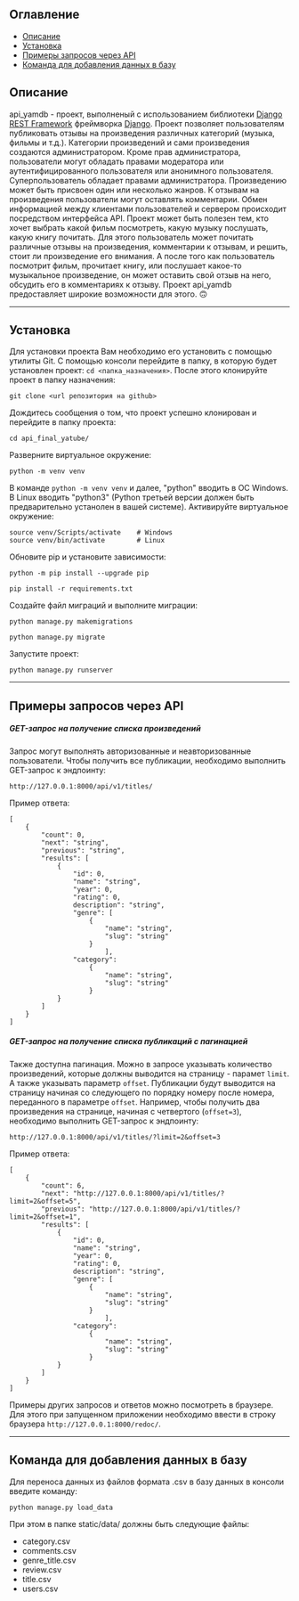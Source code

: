 ## Оглавление
- [Описание](#description)
- [Установка](#setup)
- [Примеры запросов через API](#examples)
- [Команда для добавления данных в базу](#command)

<a id=description></a>
## Описание
api_yamdb - проект, выполненый с использованием библиотеки [Django REST Framework](https://www.django-rest-framework.org/) фреймворка [Django](https://www.djangoproject.com/). Проект позволяет пользователям публиковать отзывы на произведения различных категорий (музыка, фильмы и т.д.). Категории произведений и сами произведения создаются администратором. Кроме прав администратора, пользователи могут обладать правами модератора или аутентифицированного пользователя или анонимного пользователя. Суперпользователь обладает правами администратора. Произведению может быть присвоен один или несколько жанров. К отзывам на произведения пользователи могут оставлять комментарии. Обмен информацией между клиентами пользователей и сервером происходит посредством интерфейса API. Проект может быть полезен тем, кто хочет выбрать какой фильм посмотреть, какую музыку послушать, какую книгу почитать. Для этого пользователь может почитать различные отзывы на произведения, комментарии к отзывам, и решить, стоит ли произведение его внимания. А после того как пользователь посмотрит фильм, прочитает книгу, или послушает какое-то музыкальное произведение, он может оставить свой отзыв на него, обсудить его в комментариях к отзыву. Проект api_yamdb предоставляет широкие возможности для этого. :upside_down_face:

---
<a id=setup></a>
## Установка
Для установки проекта Вам необходимо его установить с помощью утилиты Git. С помощью консоли перейдите в папку, в которую будет установлен проект: `cd <папка_назначения>`. После этого клонируйте проект в папку назначения:
```
git clone <url репозитория на github>
```
Дождитесь сообщения о том, что проект успешно клонирован и перейдите в папку проекта:
```
cd api_final_yatube/
```
Разверните виртуальное окружение:
```
python -m venv venv
```
В команде `python -m venv venv` и далее, "python" вводить в ОС Windows. В Linux вводить "python3" (Python третьей версии должен быть предварительно устанолен в вашей системе).
Активируйте виртуальное окружение:
```
source venv/Scripts/activate    # Windows
source venv/bin/activate        # Linux
```
Обновите pip и установите зависимости:
```
python -m pip install --upgrade pip
```
```
pip install -r requirements.txt
```
Создайте файл миграций и выполните миграции:
```
python manage.py makemigrations
```
```
python manage.py migrate
```
Запустите проект:
```
python manage.py runserver
```
---
<a id=examples></a>
## Примеры запросов через API
##### GET-запрос на получение списка произведений
Запрос могут выполнять авторизованные и неавторизованные пользователи. Чтобы получить все публикации, необходимо выполнить GET-запрос к эндпоинту:
```
http://127.0.0.1:8000/api/v1/titles/
```
Пример ответа:
```
[
    {
        "count": 0,
        "next": "string",
        "previous": "string",
        "results": [
            {
                "id": 0,
                "name": "string",
                "year": 0,
                "rating": 0,
                description": "string",
                "genre": [
                    {
                        "name": "string",
                        "slug": "string"
                    }
                        ],
                "category": 
                    {
                        "name": "string",
                        "slug": "string"
                    }
            }
        ]
    }
]
```

##### GET-запрос на получение списка публикаций с пагинацией
Также доступна пагинация. Можно в запросе указывать количество произведений, которые должны выводится на страницу - парамет `limit`. А также указывать параметр `offset`. Публикации будут выводится на страницу начиная со следующего по порядку номеру после номера, переданного в параметре `offset`. Например, чтобы получить два произведения на странице, начиная с четвертого (`offset=3`), необходимо выполнить GET-запрос к эндпоинту:
```
http://127.0.0.1:8000/api/v1/titles/?limit=2&offset=3
```
Пример ответа:
```
[
    {
        "count": 6,
        "next": "http://127.0.0.1:8000/api/v1/titles/?limit=2&offset=5",
        "previous": "http://127.0.0.1:8000/api/v1/titles/?limit=2&offset=1",
        "results": [
            {
                "id": 0,
                "name": "string",
                "year": 0,
                "rating": 0,
                description": "string",
                "genre": [
                    {
                        "name": "string",
                        "slug": "string"
                    }
                        ],
                "category": 
                    {
                        "name": "string",
                        "slug": "string"
                    }
            }
        ]
    }
]
```
Примеры других запросов и ответов можно посмотреть в браузере. Для этого при запущенном приложении необходимо ввести в строку браузера `http://127.0.0.1:8000/redoc/`.

---
<a id=command></a>
## Команда для добавления данных в базу
Для переноса данных из файлов формата .csv в базу данных в консоли введите команду:
```
python manage.py load_data
```
При этом в папке static/data/ должны быть следующие файлы:
- category.csv
- comments.csv
- genre_title.csv
- review.csv
- title.csv
- users.csv